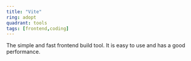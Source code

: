 ```yaml
---
title: "Vite"
ring: adopt
quadrant: tools
tags: [frontend,coding]
---
```


The simple and fast frontend build tool. It is easy to use and has a good performance.
